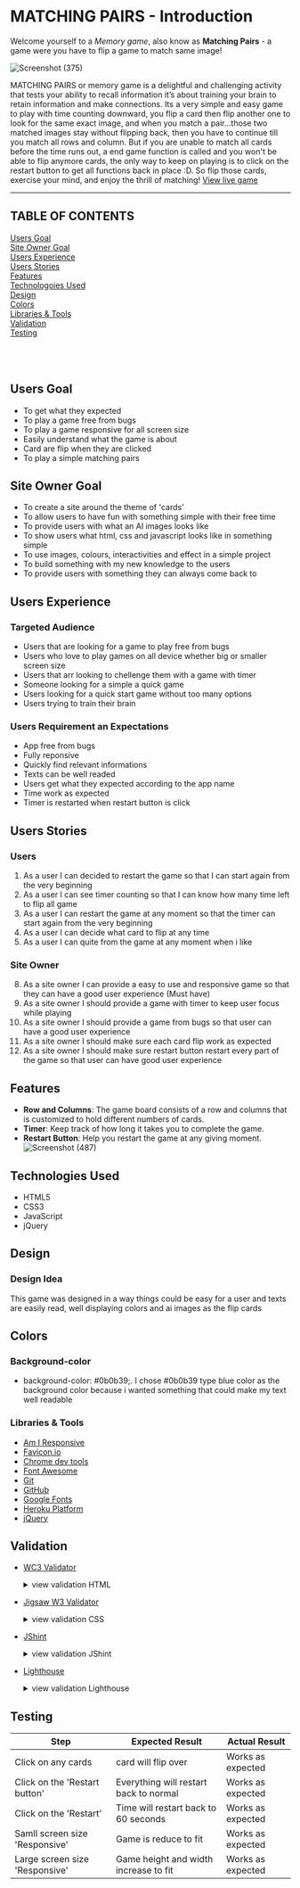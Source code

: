 # **MATCHING PAIRS - Introduction**

Welcome yourself to a *Memory game*, also know as **Matching Pairs** - a game were you have to flip a game to match same image!

![Screenshot (375)](https://github.com/Elvisthegreat/Rock-paper-scissors/assets/141064225/e9eb6267-6501-4690-999b-ed926f62020a)

MATCHING PAIRS or memory game is a delightful and challenging activity that tests your ability to recall information it’s about training your brain to retain information and make connections. Its a very simple and easy game to play with time counting downward, you flip a card then flip another one to look for the same exact image, and when you match a pair...those two matched images stay without flipping back, then you have to continue till you match all rows and column. But if you are unable to match all cards before the time runs out, a end game function is called and you won't be able to flip anymore cards, the only way to keep on playing is to click on the restart button to get all functions back in place :D. So flip those cards, exercise your mind, and enjoy the thrill of matching! [View live game](https://elvisthegreat.github.io/matching-pairs/)

<hr>

## **TABLE OF CONTENTS**
   [Users Goal](#users-goal) <br>
   [Site Owner Goal](#site-owner-goal) <br>
   [Users Experience](#users-experience) <br>
   [Users Stories](#users-stories) <br>
   [Features](#features) <br>
   [Technologoies Used](#technologoies-used) <br>
   [Design](#design) <br>
   [Colors](#Colors) <br>
   [Libraries & Tools](#libraries-&-tools) <br>
   [Validation](#validation) <br>
   [Testing](#testing) <br>
   [](#) <br>
   [](#) <br>
   [](#) <br>

## **Users Goal**
   - To get what they expected
   - To play a game free from bugs
   - To play a game responsive for all screen size
   - Easily understand what the game is about
   - Card are flip when they are clicked
   - To play a simple matching pairs

## **Site Owner Goal**

- To create a site around the theme of 'cards'
- To allow users to have fun with something simple with their free time
- To provide users with what an AI images looks like
- To show users what html, css and javascript looks like in something simple
- To use images, colours, interactivities and effect in a simple project
- To build something with my new knowledge to the users
- To provide users with something they can always come back to

## Users Experience

### Targeted Audience
   - Users that are looking for a game to play free from bugs
   - Users who love to play games on all device whether big or smaller screen size
   - Users that arr looking to chellenge them with a game with timer
   - Someone looking for a simple a quick game
   - Users looking for a quick start game without too many options
   - Users trying to train their brain

### Users Requirement an Expectations
   - App free from bugs
   - Fully reponsive 
   - Quickly find relevant informations
   - Texts can be well readed
   - Users get what they expected according to the app name
   - Time work as expected
   - Timer is restarted when restart button is click

## Users Stories

### Users
   1. As a user I can decided to restart the game so that I can start again from the very beginning
   2. As a user I can see timer counting so that I can know how many time left to flip all game
   3. As a user I can restart the game at any moment so that the timer can start again from the very beginning
   4. As a user I can decide what card to flip at any time
   5. As a user I can quite from the game at any moment when i like

### Site Owner
   8. As a site owner I can provide a easy to use and responsive game so that they can have a good user experience (Must have)
   9. As a site owner I should provide a game with timer to keep user focus while playing
   10. As a site owner I should provide a game from bugs so that user can have a good user experience
   11. As a site owner I should make sure each card flip work as expected
   12. As a site owner I should make sure restart button restart every part of the game so that user can have good user experience

## Features
- **Row and Columns**: The game board consists of a row and columns that is customized to hold different numbers of cards.
- **Timer**: Keep track of how long it takes you to complete the game.
- **Restart Button**: Help you restart the game at any giving moment.
![Screenshot (487)](https://github.com/Elvisthegreat/matching-pairs/assets/141064225/8552d232-aae0-4019-af96-6efdc2d83447)

   

## Technologies Used
- HTML5
- CSS3
- JavaScript
- jQuery

## Design
### Design Idea
This game was designed in a way things could be easy for a user and texts are easily read, well displaying colors and ai images as the flip cards

## Colors
   ### Background-color
   - background-color: #0b0b39;.
   I chose #0b0b39 type blue color as the background color because i wanted something that could make my text well readable


### Libraries & Tools

- [Am I Responsive](http://ami.responsivedesign.is/)
- [Favicon.io](https://favicon.io)
- [Chrome dev tools](https://developers.google.com/web/tools/chrome-devtools/)
- [Font Awesome](https://fontawesome.com/)
- [Git](https://git-scm.com/)
- [GitHub](https://github.com/)
- [Google Fonts](https://fonts.google.com/)
- [Heroku Platform](https://id.heroku.com/login)
- [jQuery](https://jquery.com)

## Validation
  - [WC3 Validator](https://validator.w3.org/)
     <details><summary> view validation HTML</summary>
     <img src="https://github.com/Elvisthegreat/matching-pairs/assets/141064225/013a9c8d-60e3-45c5-befc-23c310123eaf">
     </details>

  - [Jigsaw W3 Validator](https://jigsaw.w3.org/css-validator/)
     <details><summary>view validation CSS</summary>
     <img src="https://github.com/Elvisthegreat/matching-pairs/assets/141064225/9c111eb7-4424-4340-8b48-a7770dd42c84">
     </details>

  - [JShint](https://jshint.com/)
     <details><summary> view validation JShint</summary>
      <img src="https://github.com/Elvisthegreat/matching-pairs/assets/141064225/b13b4576-99c2-46d4-935b-56e0b12ba158">
     </details>

  - [Lighthouse](https://developers.google.com/web/tools/lighthouse/)
     <details><summary> view validation Lighthouse</summary>
     <img src="">
     </details>

## Testing

**Step** | **Expected Result** | **Actual Result**
------------ | ------------ | ------------ |
| Click on any cards | card will flip over| Works as expected |
| Click on the 'Restart button' | Everything will restart back to normal| Works as expected |
| Click on the 'Restart' | Time will restart back to 60 seconds| Works as expected |
| Samll screen size 'Responsive' | Game is reduce to fit| Works as expected |
| Large screen size 'Responsive'| Game height and width increase to fit| Works as expected |

